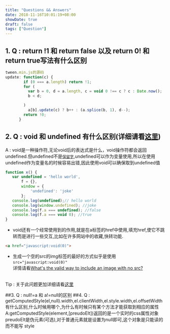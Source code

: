 ```yaml
---
title: "Questions && Answers"
date: 2018-11-16T10:01:19+08:00
showDate: true
draft: false
tags: ["Question"]
---
```


 
## 1. Q : return !1 和 return false 以及 return 0! 和 return true写法有什么区别
```js
tween.min.js的源码
update: function(c) {
        if (0 === a.length) return !1;
        for (
          var b = 0, d = a.length, c = void 0 !== c ? c : Date.now();
          b < d;

        )
          a[b].update(c) ? b++ : (a.splice(b, 1), d--);
        return !0;
      }
```

## 2. Q : void 和 undefined 有什么区别(详细请看[这里](https://segmentfault.com/a/1190000000474941))
A : void是一种操作符,无论void后的表达式是什么，void操作符都会返回undefined.但undefined不是[`保留字`](https://baike.baidu.com/item/%E4%BF%9D%E7%95%99%E5%AD%97),undefined可以作为变量使用,所以在使用undefined作为变量名的时候容易出错,因此使用void可以确保取到undefined值
```js
function x() {
   var undefined = 'hello world',
       f = {},
       window = {
           'undefined': 'joke'
       };
   console.log(undefined);// hello world
   console.log(window.undefined); //joke
   console.log(f.a === undefined); //false
   console.log(f.a === void 0); //true
}
```
* void还有一个经常使用到的作用,就是在a标签的href中使用,填充href,使它不跳转而是进行一些交互,比如在许多网站中的收藏,快转功能.

``` html
<a href="javascript:void(0)">
```

* 生成一个空的src的img标签的最好的方式似乎是使用`src="javascript:void(0)"`
<br>详情请看[What's the valid way to include an image with no src?](https://stackoverflow.com/questions/5775469/whats-the-valid-way-to-include-an-image-with-no-src)

<br> Tip : 关于此问题更加详细请看[这里](https://segmentfault.com/a/1190000000474941)

##3. Q : null!=a 和 a!=null的区别
##4. Q : getComputedStyle(el,null).width,el.clientWidth,el.style.width,el.offsetWidth有什么区别,什么时候用哪个,为什么有时候只有某个方法才能获取到相应的属性
A:getComputedStyle(element,[preudoElt])返回的是一个实时的css属性对象preudoElt是伪元素(可选),对于普通元素就是设置为null即可,这个对象是只能读的而不能写
style
